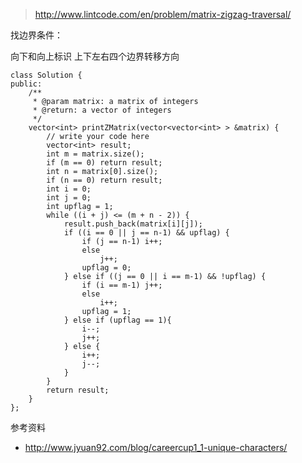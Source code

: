 	
>http://www.lintcode.com/en/problem/matrix-zigzag-traversal/

找边界条件：

向下和向上标识
上下左右四个边界转移方向

	class Solution {
	public:
	    /**
	     * @param matrix: a matrix of integers
	     * @return: a vector of integers
	     */
	    vector<int> printZMatrix(vector<vector<int> > &matrix) {
	        // write your code here
	        vector<int> result;
	        int m = matrix.size();
	        if (m == 0) return result;
	        int n = matrix[0].size();
	        if (n == 0) return result;
	        int i = 0;
	        int j = 0;
	        int upflag = 1;
	        while ((i + j) <= (m + n - 2)) {
	            result.push_back(matrix[i][j]);
	            if ((i == 0 || j == n-1) && upflag) {
	                if (j == n-1) i++;
	                else
	                    j++;
	                upflag = 0;
	            } else if ((j == 0 || i == m-1) && !upflag) {
	                if (i == m-1) j++;
	                else 
	                    i++;
	                upflag = 1;
	            } else if (upflag == 1){
	                i--;
	                j++;
	            } else {
	                i++;
	                j--;
	            }
	        }
	        return result;
	    }
	};



参考资料

+ http://www.jyuan92.com/blog/careercup1_1-unique-characters/